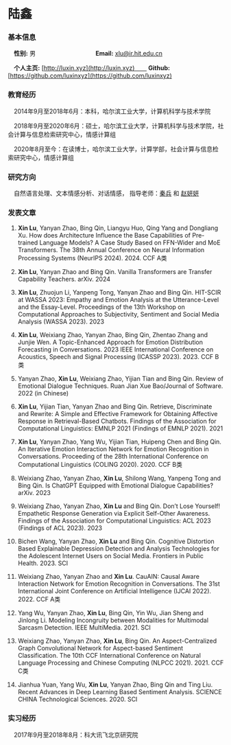 # 陆鑫

### 基本信息

　**性别:** 男　　　　　　　　　　**Email:** xlu@ir.hit.edu.cn

　**个人主页:** [http://luxin.xyz](http://luxin.xyz)　　 **Github:** [https://github.com/luxinxyz](https://github.com/luxinxyz)


### 教育经历 
　2014年9月至2018年6月：本科，哈尔滨工业大学，计算机科学与技术学院

　2018年9月至2020年6月：硕士，哈尔滨工业大学，计算机科学与技术学院，社会计算与信息检索研究中心，情感计算组

　2020年8月至今：在读博士，哈尔滨工业大学，计算学部，社会计算与信息检索研究中心，情感计算组
 
### 研究方向
　自然语言处理、文本情感分析、对话情感， 指导老师：[秦兵](http://ir.hit.edu.cn/~qinb) 和 [赵妍妍](http://ir.hit.edu.cn/~yanyan)

### 发表文章
 1. **Xin Lu**, Yanyan Zhao, Bing Qin, Liangyu Huo, Qing Yang and Dongliang Xu. How does Architecture Influence the Base Capabilities of Pre-trained Language Models? A Case Study Based on FFN-Wider and MoE Transformers. The 38th Annual Conference on Neural Information Processing Systems (NeurIPS 2024). 2024. CCF A类
 
 2. **Xin Lu**, Yanyan Zhao and Bing Qin. Vanilla Transformers are Transfer Capability Teachers. arXiv. 2024
 
 3. **Xin Lu**, Zhuojun Li, Yanpeng Tong, Yanyan Zhao and Bing Qin. HIT-SCIR at WASSA 2023: Empathy and Emotion Analysis at the Utterance-Level and the Essay-Level. Proceedings of the 13th Workshop on Computational Approaches to Subjectivity, Sentiment and Social Media Analysis (WASSA 2023). 2023
 
 4. **Xin Lu**, Weixiang Zhao, Yanyan Zhao, Bing Qin, Zhentao Zhang and Junjie Wen. A Topic-Enhanced Approach for Emotion Distribution Forecasting in Conversations. 2023 IEEE International Conference on Acoustics, Speech and Signal Processing (ICASSP 2023). 2023. CCF B类

 5. Yanyan Zhao, **Xin Lu**, Weixiang Zhao, Yijian Tian and Bing Qin. Review of Emotional Dialogue Techniques. Ruan Jian Xue Bao/Journal of Software. 2022 (in Chinese)

 6. **Xin Lu**, Yijian Tian, Yanyan Zhao and Bing Qin. Retrieve, Discriminate and Rewrite: A Simple and Effective Framework for Obtaining Affective Response in Retrieval-Based Chatbots. Findings of the Association for Computational Linguistics: EMNLP 2021 (Findings of EMNLP 2021). 2021

 7. **Xin Lu**, Yanyan Zhao, Yang Wu, Yijian Tian, Huipeng Chen and Bing Qin. An Iterative Emotion Interaction Network for Emotion Recognition in Conversations. Proceeding of the 28th International Conference on Computational Linguistics (COLING 2020). 2020. CCF B类

 8. Weixiang Zhao, Yanyan Zhao, **Xin Lu**, Shilong Wang, Yanpeng Tong and Bing Qin. Is ChatGPT Equipped with Emotional Dialogue Capabilities? arXiv. 2023

 9. Weixiang Zhao, Yanyan Zhao, **Xin Lu** and Bing Qin. Don’t Lose Yourself! Empathetic Response Generation via Explicit Self-Other Awareness. Findings of the Association for Computational Linguistics: ACL 2023 (Findings of ACL 2023). 2023

 10. Bichen Wang, Yanyan Zhao, **Xin Lu** and Bing Qin. Cognitive Distortion Based Explainable Depression Detection and Analysis Technologies for the Adolescent Internet Users on Social Media. Frontiers in Public Health. 2023. SCI

 11. Weixiang Zhao, Yanyan Zhao and **Xin Lu**. CauAIN: Causal Aware Interaction Network for Emotion Recognition in Conversations. The 31st International Joint Conference on Artificial Intelligence (IJCAI 2022). 2022. CCF A类

 12. Yang Wu, Yanyan Zhao, **Xin Lu**, Bing Qin, Yin Wu, Jian Sheng and Jinlong Li. Modeling Incongruity between Modalities for Multimodal Sarcasm Detection. IEEE MultiMedia. 2021. SCI

 13. Weixiang Zhao, Yanyan Zhao, **Xin Lu**, Bing Qin. An Aspect-Centralized Graph Convolutional Network for Aspect-based Sentiment Classification. The 10th CCF International Conference on Natural Language Processing and Chinese Computing (NLPCC 2021). 2021. CCF C类

 14. Jianhua Yuan, Yang Wu, **Xin Lu**, Yanyan Zhao, Bing Qin and Ting Liu. Recent Advances in Deep Learning Based Sentiment Analysis. SCIENCE CHINA Technological Sciences. 2020. SCI

### 实习经历
　2017年9月至2018年8月：科大讯飞北京研究院
